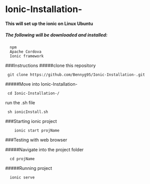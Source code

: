 # Ionic-Installation-

#### This will set up the ionic on Linux Ubuntu
##### The following will be downloaded and installed:
```
  npm
  Apache Cordova
  Ionic framework
```

###Instructions
  #####clone this repository
   ```
	git clone https://github.com/Bennyg95/Ionic-Installation-.git
   ```

   #####Move into Ionic-Installation-
   ```
	cd Ionic-Installation-/
   ```

   run the .sh file
   ```
	sh ionicInstall.sh
   ```

###Starting ionic project
```
    ionic start projName
```

###Testing with web browser

  #####Navigate into the project folder
  ```
	cd projName
  ```
  #####Running project
  ```
	ionic serve
  ```